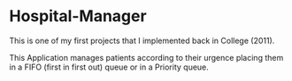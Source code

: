 # Hospital-Manager

This is one of my first projects that I implemented back in College (2011). 

This Application manages patients according to their urgence placing them in a FIFO (first in first out) queue or in a Priority queue.
